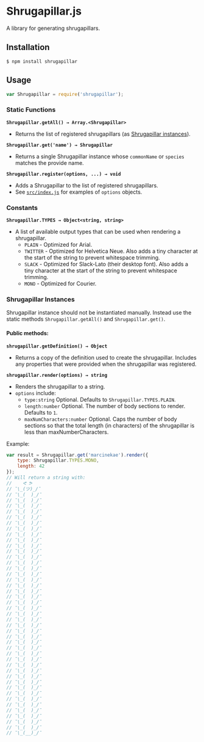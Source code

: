 # Shrugapillar.js

A library for generating shrugapillars.

## Installation

    $ npm install shrugapillar

## Usage

```js
var Shrugapillar = require('shrugapillar');
```

### Static Functions

**`Shrugapillar.getAll() → Array.<Shrugapillar>`**

- Returns the list of registered shrugapillars (as [Shrugapillar instances]()).

**`Shrugapillar.get('name') → Shrugapillar`**

- Returns a single Shrugapillar instance whose `commonName` or `species` matches the provide name.

**`Shrugapillar.register(options, ...) → void`**

- Adds a Shrugapillar to the list of registered shrugapillars.
- See [`src/index.js`]() for examples of `options` objects.

### Constants

**`Shrugapillar.TYPES → Object<string, string>`**

- A list of available output types that can be used when rendering a shrugapillar.
    - `PLAIN` - Optimized for Arial.
    - `TWITTER` - Optimized for Helvetica Neue. Also adds a tiny character at the start of the string to prevent whitespace trimming.
    - `SLACK` - Optimized for Slack-Lato (their desktop font). Also adds a tiny character at the start of the string to prevent whitespace trimming.
    - `MONO` - Optimized for Courier.

### Shrugapillar Instances

Shrugapillar instance should not be instantiated manually. Instead use the static methods `Shrugapillar.getAll()` and `Shrugapillar.get()`.

#### Public methods:

**`shrugapillar.getDefinition() → Object`**

- Returns a copy of the definition used to create the shrugapillar. Includes any properties that were provided when the shrugapillar was registered.

**`shrugapillar.render(options) → string`**

- Renders the shrugapillar to a string.
- `options` include:
    - `type:string` Optional. Defaults to `Shrugapillar.TYPES.PLAIN`.
    - `length:number` Optional. The number of body sections to render. Defaults to `1`.
    - `maxNumCharacters:number` Optional. Caps the number of body sections so that the total length (in characters) of the shrugapillar is less than maxNumberCharacters.

Example:

```js
var result = Shrugapillar.get('marcinekae').render({
    type: Shrugapillar.TYPES.MONO,
    length: 42
});
// Will return a string with:
//    ᕙ ᕗ
// ¯\_(ツ)_/¯
// ¯\_(  )_/¯
// ¯\_(  )_/¯
// ¯\_(  )_/¯
// ¯\_(  )_/¯
// ¯\_(  )_/¯
// ¯\_(  )_/¯
// ¯\_(  )_/¯
// ¯\_(  )_/¯
// ¯\_(  )_/¯
// ¯\_(  )_/¯
// ¯\_(  )_/¯
// ¯\_(  )_/¯
// ¯\_(  )_/¯
// ¯\_(  )_/¯
// ¯\_(  )_/¯
// ¯\_(  )_/¯
// ¯\_(  )_/¯
// ¯\_(  )_/¯
// ¯\_(  )_/¯
// ¯\_(  )_/¯
// ¯\_(  )_/¯
// ¯\_(  )_/¯
// ¯\_(  )_/¯
// ¯\_(  )_/¯
// ¯\_(  )_/¯
// ¯\_(  )_/¯
// ¯\_(  )_/¯
// ¯\_(  )_/¯
// ¯\_(  )_/¯
// ¯\_(  )_/¯
// ¯\_(  )_/¯
// ¯\_(  )_/¯
// ¯\_(  )_/¯
// ¯\_(  )_/¯
// ¯\_(  )_/¯
// ¯\_(  )_/¯
// ¯\_(  )_/¯
// ¯\_(  )_/¯
// ¯\_(  )_/¯
// ¯\_(  )_/¯
// ¯\_(  )_/¯
// ¯\_(  )_/¯
// ¯\_(__)_/¯
```
